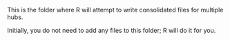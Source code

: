 This is the folder where R will attempt to write consolidated files for multiple hubs. 

Initially, you do not need to add any files to this folder; R will do it for you.
